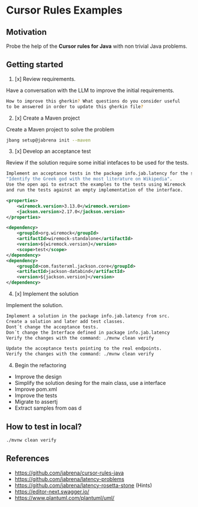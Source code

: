 # Cursor Rules Examples

## Motivation

Probe the help of the **Cursor rules for Java** with non trivial Java problems.

## Getting started

1. [x] Review requirements.

Have a conversation with the LLM to improve the initial requirements.

```bash
How to improve this gherkin? What questions do you consider useful
to be answered in order to update this gherkin file?
```

2. [x] Create a Maven project

Create a Maven project to solve the problem

```bash
jbang setup@jabrena init --maven
```

3. [x] Develop an acceptance test

Review if the solution require some initial intefaces to be used for the tests.

```bash
Implement an acceptance tests in the package info.jab.latency for the scenario:
"Identify the Greek god with the most literature on Wikipedia".
Use the open api to extract the examples to the tests using Wiremock
and run the tests against an empty implementation of the interface.
```

```xml
<properties>
    <wiremock.version>3.13.0</wiremock.version>
    <jackson.version>2.17.0</jackson.version>
</properties>

<dependency>
    <groupId>org.wiremock</groupId>
    <artifactId>wiremock-standalone</artifactId>
    <version>${wiremock.version}</version>
    <scope>test</scope>
</dependency>
<dependency>
    <groupId>com.fasterxml.jackson.core</groupId>
    <artifactId>jackson-databind</artifactId>
    <version>${jackson.version}</version>
</dependency>
```

4. [x] Implement the solution

Implement the solution.

```bash
Implement a solution in the package info.jab.latency from src.
Create a solution and later add test classes.
Dont´t change the acceptance tests.
Don´t change the Interface defined in package info.jab.latency
Verify the changes with the command: ./mvnw clean verify
```

```bash
Update the acceptance tests pointing to the real endpoints.
Verify the changes with the command: ./mvnw clean verify
```

4. Begin the refactoring

- Improve the design
- Simplify the solution desing for the main class, use a interface
- Improve pom.xml
- Improve the tests
- Migrate to assertj
- Extract samples from oas d

## How to test in local?

```bash
./mvnw clean verify
```

## References

- https://github.com/jabrena/cursor-rules-java
- https://github.com/jabrena/latency-problems
- https://github.com/jabrena/latency-rosetta-stone (Hints)
- https://editor-next.swagger.io/
- https://www.plantuml.com/plantuml/uml/
